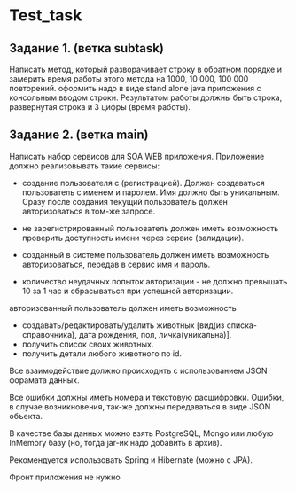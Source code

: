 # Test_task
## Задание 1. (ветка subtask)

Написать метод, который разворачивает строку в обратном порядке и замерить время работы этого метода на 1000, 10 000, 100 000 повторений. оформить надо в виде stand alone java приложения с консольным вводом строки. Результатом работы должны быть строка, развернутая строка и 3 цифры (время работы).

## Задание 2. (ветка main)

Написать набор сервисов для SOA WEB приложения.
Приложение должно реализовывать такие сервисы:
- создание пользователя с (регистрацией).
Должен создаваться пользователь с именем и паролем.
Имя должно быть уникальным.
Сразу после создания текущий пользователь должен авторизоваться в том-же запросе.

- не зарегистрированный пользователь должен иметь возможность проверить доступность имени через сервис (валидации).

- созданный в системе пользователь должен иметь возможность авторизоваться, передав в сервис имя и пароль.
- количество неудачных попыток авторизации - не должно превышать 10 за 1 час и сбрасываться при успешной авторизации.

авторизованный пользователь должен иметь возможность 
- создавать/редактировать/удалить животных [вид(из списка-справочника), дата рождения, пол, личка(уникальна)].
- получить список своих животных.
- получить детали любого животного по id.

Все взаимодействие должно происходить с использованием JSON форамата данных.

Все ошибки должны иметь номера и текстовую расшифровки. 
Ошибки, в случае возникновения, так-же должны передаваться в виде JSON объекта.

В качестве базы данных можно взять PostgreSQL, Mongo или любую InMemory базу (но, тогда jar-ик надо добавить в архив).

Рекомендуется использовать Spring и Hibernate (можно c JPA).

Фронт приложения не нужно
